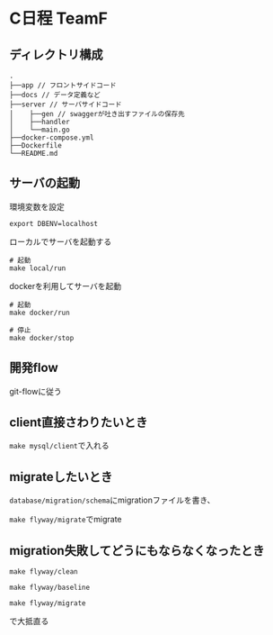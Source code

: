 # C日程 TeamF

## ディレクトリ構成

```
.
├──app // フロントサイドコード
├──docs // データ定義など
├──server // サーバサイドコード
│    ├──gen // swaggerが吐き出すファイルの保存先
│    ├──handler 
│    └──main.go
├──docker-compose.yml
├──Dockerfile
└──README.md
```

## サーバの起動
環境変数を設定
```
export DBENV=localhost
```
ローカルでサーバを起動する
```
# 起動
make local/run
```

dockerを利用してサーバを起動
```
# 起動
make docker/run

# 停止
make docker/stop
```

## 開発flow
git-flowに従う

## client直接さわりたいとき
`make mysql/client`で入れる

## migrateしたいとき
`database/migration/schema`にmigrationファイルを書き、

`make flyway/migrate`でmigrate

## migration失敗してどうにもならなくなったとき
`make flyway/clean`

`make flyway/baseline`

`make flyway/migrate`

で大抵直る
